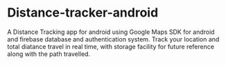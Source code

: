 # Distance-tracker-android
A Distance Tracking app for android using Google Maps SDK for android and firebase database and authentication system.
Track your location and total diatance travel in real time, with storage facility for future reference along with the path travelled.
